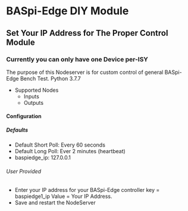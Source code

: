 # BASpi-Edge DIY Module

## Set Your IP Address for The Proper Control Module

### Currently you can only have one Device per-ISY

The purpose of this Nodeserver is for custom control of general BASpi-Edge Bench Test.
Python 3.7.7

* Supported Nodes
  * Inputs
  * Outputs
  
#### Configuration

##### Defaults

* Default Short Poll:  Every 60 seconds
* Default Long Poll: Ever 2 minutes (heartbeat)
* baspiedge_ip: 127.0.0.1

###### User Provided

* Enter your IP address for your BASpi-Edge controller key = baspiedge1_ip Value = Your IP Address.
* Save and restart the NodeServer
